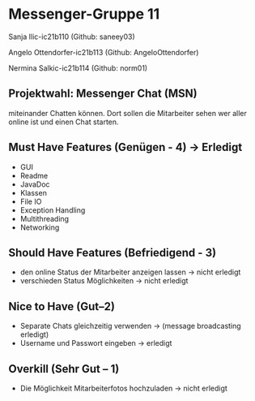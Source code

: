 # Messenger-Gruppe 11

Sanja Ilic-ic21b110 (Github: saneey03)

Angelo Ottendorfer-ic21b113 (Github: AngeloOttendorfer)

Nermina Salkic-ic21b114 (Github: norm01)

## Projektwahl: Messenger Chat (MSN)
miteinander Chatten können. Dort sollen die Mitarbeiter sehen wer aller online ist und einen Chat starten.

## Must Have Features (Genügen - 4) -> Erledigt
* GUI
* Readme
* JavaDoc
* Klassen
* File IO
* Exception Handling
* Multithreading
* Networking

## Should Have Features (Befriedigend - 3)
* den online Status der Mitarbeiter anzeigen lassen -> nicht erledigt
* verschieden Status Möglichkeiten -> nicht erledigt

## Nice to Have (Gut–2)
* Separate Chats gleichzeitig verwenden -> (message broadcasting erledigt)
* Username und Passwort eingeben -> erledigt

## Overkill (Sehr Gut – 1)
* Die Möglichkeit Mitarbeiterfotos hochzuladen -> nicht erledigt
